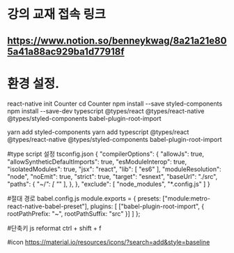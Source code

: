 # 강의 교재 접속 링크
## https://www.notion.so/benneykwag/8a21a21e805a41a88ac929ba1d77918f

# 환경 설정.


react-native init Counter
cd Counter
npm install --save styled-components
npm install --save-dev typescript @types/react @types/react-native @types/styled-components babel-plugin-root-import

yarn add styled-components
yarn add typescript @types/react @types/react-native @types/styled-components babel-plugin-root-import

#type script 설정
tsconfig.json
    {
    "compilerOptions": {
        "allowJs": true,
        "allowSyntheticDefaultImports": true,
        "esModuleInterop": true,
        "isolatedModules": true,
        "jsx": "react",
        "lib": [
            "es6"
        ],
        "moduleResolution": "node",
        "noEmit": true,
        "strict": true,
        "target": "esnext",
        "baseUrl": "./src",
        "paths": {
            "~/*": [
                "*"
            ],
        },
    },
    "exclude": [
        "node_modules",
        "*.config.js"
    ]
}

#절대 경로 babel.config.js
module.exports = {
  presets: ["module:metro-react-native-babel-preset"],
  plugins: [
    ["babel-plugin-root-import", { rootPathPrefix: "~", rootPathSuffix: "src" }]
  ]
};


#단축키 
    js reformat ctrl + shift + f
    

#icon
    https://material.io/resources/icons/?search=add&style=baseline    